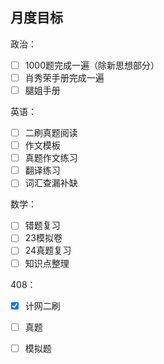 
## 月度目标

政治：
- [ ] 1000题完成一遍（除新思想部分）
- [ ] 肖秀荣手册完成一遍
- [ ] 腿姐手册

英语：
- [ ] 二刷真题阅读
- [ ] 作文模板
- [ ] 真题作文练习
- [ ] 翻译练习
- [ ] 词汇查漏补缺

数学：
- [ ] 错题复习
- [ ] 23模拟卷
- [ ] 24真题复习
- [ ] 知识点整理

408：
- [x] 计网二刷
- [ ] 真题
- [ ] 模拟题

